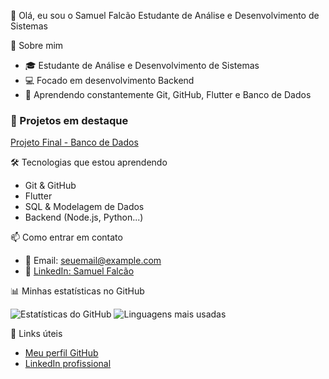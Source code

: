 👋 Olá, eu sou o Samuel Falcão
Estudante de Análise e Desenvolvimento de Sistemas

🧠 Sobre mim
- 🎓 Estudante de Análise e Desenvolvimento de Sistemas
- 💻 Focado em desenvolvimento Backend
- 🌱 Aprendendo constantemente Git, GitHub, Flutter e Banco de Dados

### 📂 Projetos em destaque
[Projeto Final - Banco de Dados](https://github.com/Samuel-Falcao/Projeto-Final---Banco-de-Dados)

🛠️ Tecnologias que estou aprendendo
- Git & GitHub
- Flutter
- SQL & Modelagem de Dados
- Backend (Node.js, Python...)

📫 Como entrar em contato
- 📧 Email: [seuemail@example.com](mailto:seuemail@example.com)
- 🔗 [LinkedIn: Samuel Falcão](https://www.linkedin.com/in/samuel-falcao)

📊 Minhas estatísticas no GitHub

![Estatísticas do GitHub](https://github-readme-stats.vercel.app/api?username=Samuel-Falcao&show_icons=true&count_private=true&theme=github_dark)
![Linguagens mais usadas](https://github-readme-stats.vercel.app/api/top-langs/?username=Samuel-Falcao&layout=compact&theme=github_dark)

🔗 Links úteis
- [Meu perfil GitHub](https://github.com/Samuel-Falcao)
- [LinkedIn profissional](https://www.linkedin.com/in/samuel-falcao)
